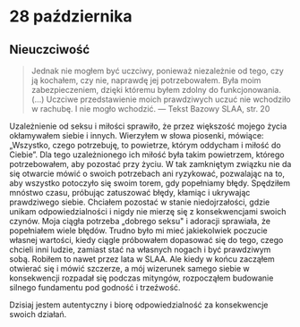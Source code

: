 
# 28 października

## Nieuczciwość

> Jednak nie mogłem być uczciwy, ponieważ niezależnie od tego, czy ją kochałem, czy nie, naprawdę jej potrzebowałem. Była moim zabezpieczeniem, dzięki któremu byłem zdolny do funkcjonowania. (...) Uczciwe przedstawienie moich prawdziwych uczuć nie wchodziło w rachubę. I nie mogło wchodzić. — Tekst Bazowy SLAA, str. 20

Uzależnienie od seksu i miłości sprawiło, że przez większość mojego życia okłamywałem siebie i innych. Wierzyłem w słowa piosenki, mówiące: „Wszystko, czego potrzebuję, to powietrze, którym oddycham i miłość do Ciebie”. Dla tego uzależnionego ich miłość była takim powietrzem, którego potrzebowałem, aby pozostać przy życiu. W tak zamkniętym związku nie da się otwarcie mówić o swoich potrzebach ani ryzykować, pozwalając na to, aby wszystko potoczyło się swoim torem, gdy popełniamy błędy. Spędziłem mnóstwo czasu, próbując zatuszować błędy, kłamiąc i ukrywając prawdziwego siebie. Chciałem pozostać w stanie niedojrzałości, gdzie unikam odpowiedzialności i nigdy nie mierzę się z konsekwencjami swoich czynów. Moja ciągła potrzeba „dobrego seksu" i adoracji sprawiała, że popełniałem wiele błędów. Trudno było mi mieć jakiekolwiek poczucie własnej wartości, kiedy ciągle próbowałem dopasować się do tego, czego chcieli inni ludzie, zamiast stać na własnych nogach i być prawdziwym sobą. Robiłem to nawet przez lata w SLAA. Ale kiedy w końcu zacząłem otwierać się i mówić szczerze, a mój wizerunek samego siebie w konsekwencji rozpadał się podczas mityngów, rozpocząłem budowanie silnego fundamentu pod godność i trzeźwość.

Dzisiaj jestem autentyczny i biorę odpowiedzialność za konsekwencje swoich działań.
